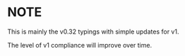 # NOTE

This is mainly the v0.32 typings with simple updates for v1.

The level of v1 compliance will improve over time.
